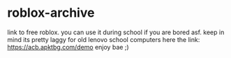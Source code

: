 # roblox-archive
link to free roblox. you can use it during school if you are bored asf. keep in mind its pretty laggy for old lenovo school computers
here the link: https://acb.apktbg.com/demo
enjoy bae ;) 
